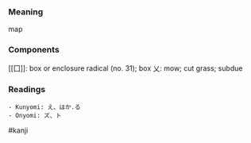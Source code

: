 ### Meaning

map

### Components

[[囗]]: box or enclosure radical (no. 31); box 乂: mow; cut grass; subdue

### Readings

```
- Kunyomi: え、はか.る
- Onyomi: ズ、ト
```

#kanji